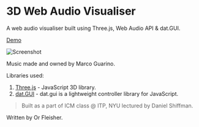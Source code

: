 # 3D Web Audio Visualiser
A web audio visualiser built using Three.js, Web Audio API & dat.GUI.

[Demo](https://juniorxsound.github.io/ICM-Fall-2016/3D_Web_Audio_Visualiser/)

![Screenshot](https://github.com/juniorxsound/ICM-Fall-2016-/blob/master/3D_Web_Audio_Visualiser/assets/screen.png "3D Web Audio Visualiser")

Music made and owned by Marco Guarino.

Libraries used:

1. [Three.js](https://github.com/mrdoob/three.js) - JavaScript 3D library.
3. [dat.GUI](https://github.com/dataarts/dat.gui) - dat.gui is a lightweight controller library for JavaScript.

> Built as a part of ICM class @ ITP, NYU lectured by Daniel Shiffman.

Written by Or Fleisher.
